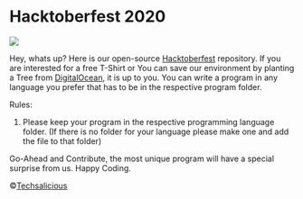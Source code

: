 #  Hacktoberfest 2020

[![](https://github.com/Techsalicious/Hacktoberfest-2020/blob/master/assets/HF2020%20Events%20640x360%20Centered.png?raw=true)](https://github.com/Techsalicious/Hacktoberfest-2020/blob/master/assets/HF2020%20Events%20640x360%20Centered.png?raw=true)

Hey, whats up? 
Here is our open-source [Hacktoberfest](https://hacktoberfest.digitalocean.com/ "Hacktoberfest") repository. If you are 
interested for a free T-Shirt or You can save our environment by 
planting a Tree from [DigitalOcean](http://www.digitalocean.com/ "DigitalOcean"), it is up to you. 
You can write a program in any language you prefer that has to be 
in the respective program folder.

 

Rules:
1. Please keep your program in the respective programming language folder.
(If there is no folder for your language please make one and add the file to that folder)

 

Go-Ahead and Contribute, the most unique program will have a special surprise 
from us.
Happy Coding.

&copy;[Techsalicious](https://www.techsalicious.com/ "Techsalicious")
